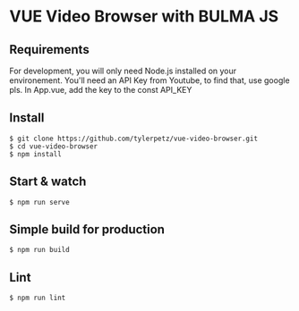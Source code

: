 # VUE Video Browser with BULMA JS

## Requirements

For development, you will only need Node.js installed on your environement.
You'll need an API Key from Youtube, to find that, use google pls.
In App.vue, add the key to the const API_KEY

## Install

    $ git clone https://github.com/tylerpetz/vue-video-browser.git 
    $ cd vue-video-browser
    $ npm install

## Start & watch

    $ npm run serve

## Simple build for production

    $ npm run build
    
## Lint

    $ npm run lint
